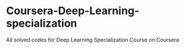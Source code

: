 # Coursera-Deep-Learning-specialization
All solved codes for Deep Learning Specialization Course on Coursera
